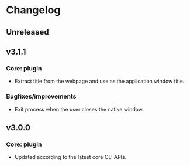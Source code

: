 # Changelog

## Unreleased

## v3.1.1

### Core: plugin

- Extract title from the webpage and use as the application window title.

### Bugfixes/improvements

- Exit process when the user closes the native window.

## v3.0.0

### Core: plugin

- Updated according to the latest core CLI APIs. 
